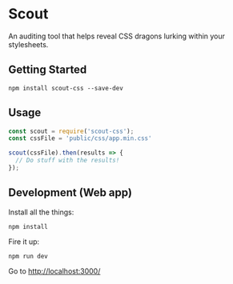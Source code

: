# Scout

An auditing tool that helps reveal CSS dragons lurking within your stylesheets.

## Getting Started
```
npm install scout-css --save-dev
```

## Usage
```js
const scout = require('scout-css');
const cssFile = 'public/css/app.min.css'

scout(cssFile).then(results => {
  // Do stuff with the results!
});
```


## Development (Web app)

Install all the things:
```
npm install
```

Fire it up:
```
npm run dev
```

Go to [http://localhost:3000/](http://localhost:3000/)

